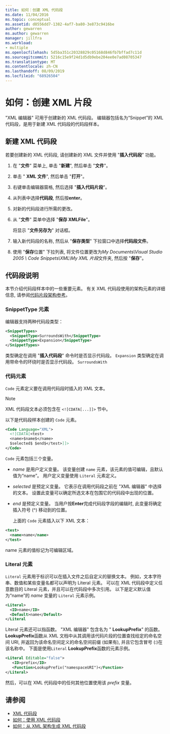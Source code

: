 ```yaml
---
title: 如何：创建 XML 代码段
ms.date: 11/04/2016
ms.topic: conceptual
ms.assetid: d8556dd7-1382-4af7-ba80-3e873c9416be
author: gewarren
ms.author: gewarren
manager: jillfra
ms.workload:
- multiple
ms.openlocfilehash: 5d5ba351c20328829c05168d846fb7bffad7c11d
ms.sourcegitcommit: 5216c15e9f24d1d5db9ebe204ee0e7ad08705347
ms.translationtype: MT
ms.contentlocale: zh-CN
ms.lasthandoff: 08/09/2019
ms.locfileid: "68926504"
---
```

# <a name="how-to-create-xml-snippets"></a>如何：创建 XML 片段

"XML 编辑器" 可用于创建新的 XML 代码段。 编辑器包括名为“Snippet”的 XML 代码段，是用于新建 XML 代码段的代码段样本。

## <a name="to-create-a-new-xml-snippet"></a>新建 XML 代码段

若要创建新的 XML 代码段, 请创建新的 XML 文件并使用 "**插入代码段**" 功能。

1. 在 "**文件**" 菜单上, 单击 "**新建**", 然后单击 "**文件**"。

2. 单击 " **XML 文件**", 然后单击 "**打开**"。

3. 右键单击编辑器窗格, 然后选择 "**插入代码片段**"。

4. 从列表中选择**代码段**, 然后按**enter**。

5. 对新的代码段进行所需的更改。

6. 从 "**文件**" 菜单中选择 "**保存 XMLFile**"。

     将显示 "**文件另存为**" 对话框。

7. 输入新代码段的名称, 然后从 "**保存类型**" 下拉窗口中选择**代码段文件**。

8. 使用 "**保存**位置" 下拉列表, 将文件位置更改为*My Documents\Visual Studio 2005 \ Code Snippets\XML\My XML 片段*文件夹, 然后按 "**保存**"。

## <a name="snippet-description"></a>代码段说明

本节介绍代码段样本中的一些重要元素。 有关 XML 代码段使用的架构元素的详细信息, 请参阅[代码片段架构参考](../ide/code-snippets-schema-reference.md)。

### <a name="snippettype-element"></a>SnippetType 元素

编辑器支持两种代码段类型：

```xml
<SnippetTypes>
  <SnippetType>SurroundsWith</SnippetType>
  <SnippetType>Expansion</SnippetType>
</SnippetTypes>
```

类型确定在调用 "**插入代码段**" 命令时是否显示代码段。 `Expansion` 类型确定在调用带命令的环绕时是否显示代码段。 `SurroundsWith`

### <a name="code-element"></a>代码元素

`Code` 元素定义要在调用代码段时插入的 XML 文本。

> [!NOTE]
> XML 代码段文本必须包含在 `<![CDATA[...]]>` 节中。

以下是代码段样本创建的 `Code` 元素。

```xml
<Code Language="XML">
  <![CDATA[<test>
  <name>$name$</name>
  $selected$ $end$</test>]]>
</Code>
```

`Code` 元素包括三个变量。

- $name$ 是用户定义变量。 该变量创建 `name` 元素，该元素的值可编辑，且默认值为“name”。 用户定义变量使用 `Literal` 元素定义。

- $selected$ 是预定义变量。 它表示在调用代码段之前在 "XML 编辑器" 中选择的文本。 设置此变量可以确定所选文本在包围它的代码段中出现的位置。

- $end$ 是预定义变量。 当用户按**Enter**完成代码段字段的编辑时, 此变量将确定插入符号 (^) 移动到的位置。

  上面的 `Code` 元素插入以下 XML 文本：

```xml
<test>
  <name>name</name>
</test>
```

name 元素的值标记为可编辑区域。

### <a name="literal-element"></a>Literal 元素

`Literal` 元素用于标识可以在插入文件之后自定义的替换文本。 例如，文本字符串、数值和某些变量名都可以声明为 Literal 元素。 可以在 XML 代码段中定义任意数目的 Literal 元素，并且可以在代码段中多次引用。 以下是定义默认值为“name”的 $name$ 变量的 `Literal` 元素示例。

```xml
<Literal>
  <ID>name</ID>
  <Default>name</Default>
</Literal
```

Literal 元素还可以指函数。 "XML 编辑器" 包含名为 " **LookupPrefix**" 的函数。 **LookupPrefix**函数从 XML 文档中从其调用该代码片段的位置查找给定的命名空间 URI, 并返回为该命名空间定义的命名空间前缀 (如果有), 并且它包含冒号 (:)在该名称中。 下面是使用`Literal` **LookupPrefix**函数的元素示例。

```xml
<Literal Editable="false">
   <ID>prefix</ID>
   <Function>LookupPrefix("namespaceURI")</Function>
</Literal>
```

然后，可以在 XML 代码段中的任何其他位置使用该 $prefix$ 变量。

## <a name="see-also"></a>请参阅

- [XML 代码段](../xml-tools/xml-snippets.md)
- [如何：使用 XML 代码段](../xml-tools/how-to-use-xml-snippets.md)
- [如何：从 XML 架构生成 XML 代码段](../xml-tools/how-to-generate-an-xml-snippet-from-an-xml-schema.md)